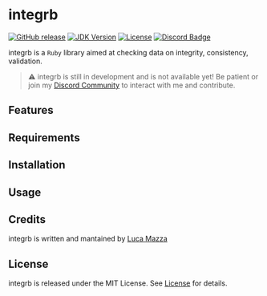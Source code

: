 # integrb
[![GitHub release](https://img.shields.io/github/v/release/lucamazzza/integrb?color=green&label=latest%20release&sort=semver&style=for-the-badge)](https://github.com/lucamazzza/integrb/releases/latest)
[![JDK Version](https://img.shields.io/badge/Ruby-3.2.2-darkred.svg?logo=ruby&style=for-the-badge)](https://www.ruby-lang.org/en/news/2023/03/30/ruby-3-2-2-released/)
[![License](https://img.shields.io/badge/License-MIT-purple?style=for-the-badge)](LICENSE)
[![Discord Badge](https://img.shields.io/discord/1119987238202261664?color=5865F2&label=&logo=discord&logoColor=white&style=for-the-badge)](https://discord.gg/B3yXwmHb2V)

integrb is a `Ruby` library aimed at checking data on integrity, consistency, validation.
> ⚠️ integrb is still in development and is not available yet! Be patient or join my [Discord Community](https://discord.gg/B3yXwmHb2V) to interact with me and contribute.

## Features


## Requirements


## Installation


## Usage


## Credits
integrb is written and mantained by [Luca Mazza](https://mazluc.ch)

## License
integrb is released under the MIT License.
See [License](LICENSE) for details.

